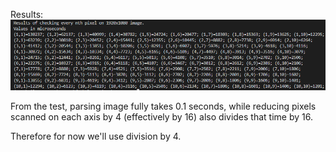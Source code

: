 
Results:
![results](./sparse_test.png)

From the test, parsing image fully takes 0.1 seconds, while reducing pixels scanned on each axis by 4 (effectively by 16) also divides that time by 16.

Therefore for now we'll use division by 4.